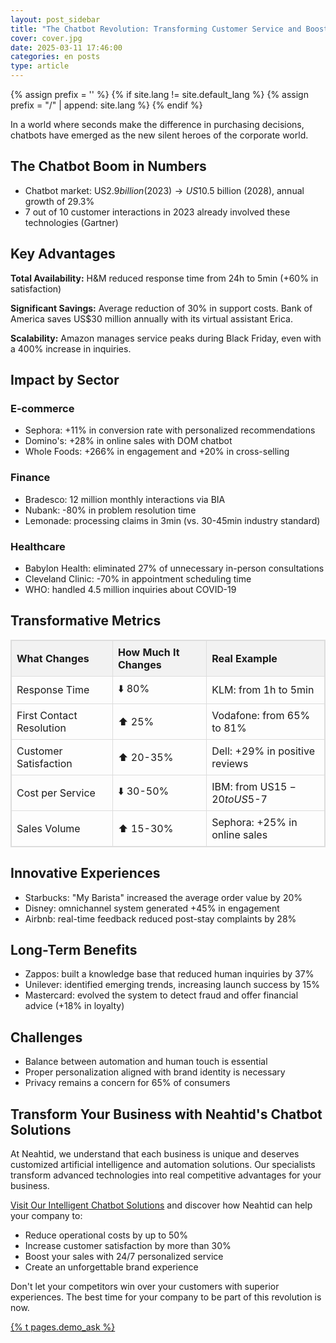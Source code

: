 ```yaml
---
layout: post_sidebar
title: "The Chatbot Revolution: Transforming Customer Service and Boosting Sales"
cover: cover.jpg
date: 2025-03-11 17:46:00
categories: en posts
type: article
---
```


{% assign prefix = '' %}
{% if site.lang != site.default_lang %}
{% assign prefix = "/" | append: site.lang %}
{% endif %}

<style>
table {
  border-collapse: collapse;
  width: 100%;
  margin-bottom: 1rem;
}

table, th, td {
  border: 1px solid #ddd;
}

th, td {
  padding: 8px;
  text-align: left;
}

th {
  background-color: #f2f2f2;
}
</style>

In a world where seconds make the difference in purchasing decisions, chatbots have emerged as the new silent heroes of the corporate world.

## The Chatbot Boom in Numbers

- Chatbot market: US$2.9 billion (2023) → US$10.5 billion (2028), annual growth of 29.3%
- 7 out of 10 customer interactions in 2023 already involved these technologies (Gartner)

## Key Advantages

**Total Availability:** H&M reduced response time from 24h to 5min (+60% in satisfaction)

**Significant Savings:** Average reduction of 30% in support costs. Bank of America saves US$30 million annually with its virtual assistant Erica.

**Scalability:** Amazon manages service peaks during Black Friday, even with a 400% increase in inquiries.

## Impact by Sector

### E-commerce

- Sephora: +11% in conversion rate with personalized recommendations
- Domino's: +28% in online sales with DOM chatbot
- Whole Foods: +266% in engagement and +20% in cross-selling

### Finance

- Bradesco: 12 million monthly interactions via BIA
- Nubank: -80% in problem resolution time
- Lemonade: processing claims in 3min (vs. 30-45min industry standard)

### Healthcare

- Babylon Health: eliminated 27% of unnecessary in-person consultations
- Cleveland Clinic: -70% in appointment scheduling time
- WHO: handled 4.5 million inquiries about COVID-19

## Transformative Metrics

| What Changes | How Much It Changes | Real Example |
| ------------ | ------------------ | ------------ |
| Response Time | ⬇️ 80% | KLM: from 1h to 5min |
| First Contact Resolution | ⬆️ 25% | Vodafone: from 65% to 81% |
| Customer Satisfaction | ⬆️ 20-35% | Dell: +29% in positive reviews |
| Cost per Service | ⬇️ 30-50% | IBM: from US$15-20 to US$5-7 |
| Sales Volume | ⬆️ 15-30% | Sephora: +25% in online sales |

## Innovative Experiences

- Starbucks: "My Barista" increased the average order value by 20%
- Disney: omnichannel system generated +45% in engagement
- Airbnb: real-time feedback reduced post-stay complaints by 28%

## Long-Term Benefits

- Zappos: built a knowledge base that reduced human inquiries by 37%
- Unilever: identified emerging trends, increasing launch success by 15%
- Mastercard: evolved the system to detect fraud and offer financial advice (+18% in loyalty)

## Challenges

- Balance between automation and human touch is essential
- Proper personalization aligned with brand identity is necessary
- Privacy remains a concern for 65% of consumers

## Transform Your Business with Neahtid's Chatbot Solutions

At Neahtid, we understand that each business is unique and deserves customized artificial intelligence and automation solutions. Our specialists transform advanced technologies into real competitive advantages for your business.

[Visit Our Intelligent Chatbot Solutions](/services/artificial-intelligence-and-automation/chatbots/) and discover how Neahtid can help your company to:

- Reduce operational costs by up to 50%
- Increase customer satisfaction by more than 30%
- Boost your sales with 24/7 personalized service
- Create an unforgettable brand experience

Don't let your competitors win over your customers with superior experiences. The best time for your company to be part of this revolution is now.

<div class="text-center">
    <a href="#" class="btn btn-primary btn-lg rounded-pill my-3" data-bs-toggle="modal" data-bs-target="#contactModal" data-bs-consultation="AI">
        {% t pages.demo_ask %}
    </a>
</div>
